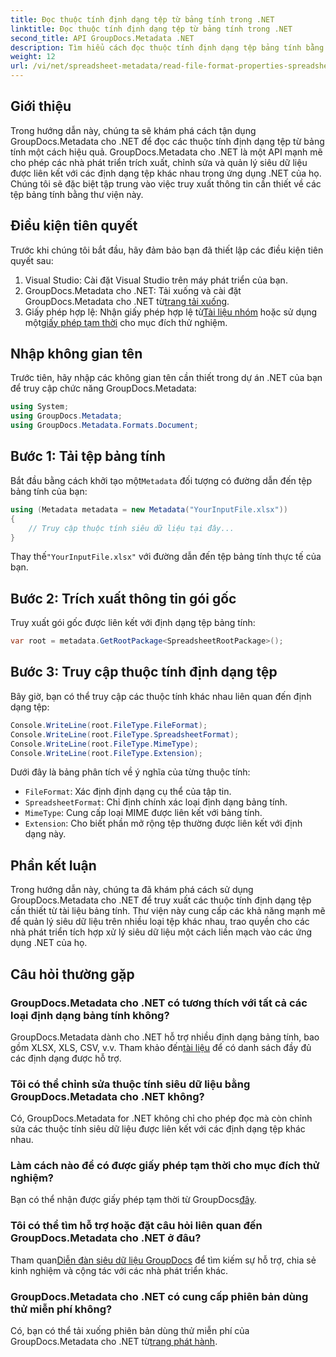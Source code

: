 ```yaml
---
title: Đọc thuộc tính định dạng tệp từ bảng tính trong .NET
linktitle: Đọc thuộc tính định dạng tệp từ bảng tính trong .NET
second_title: API GroupDocs.Metadata .NET
description: Tìm hiểu cách đọc thuộc tính định dạng tệp bảng tính bằng GroupDocs.Metadata cho .NET. Truy cập định dạng tệp, loại MIME và hơn thế nữa bằng các lệnh gọi API đơn giản.
weight: 12
url: /vi/net/spreadsheet-metadata/read-file-format-properties-spreadsheets/
---
```

## Giới thiệu
Trong hướng dẫn này, chúng ta sẽ khám phá cách tận dụng GroupDocs.Metadata cho .NET để đọc các thuộc tính định dạng tệp từ bảng tính một cách hiệu quả. GroupDocs.Metadata cho .NET là một API mạnh mẽ cho phép các nhà phát triển trích xuất, chỉnh sửa và quản lý siêu dữ liệu được liên kết với các định dạng tệp khác nhau trong ứng dụng .NET của họ. Chúng tôi sẽ đặc biệt tập trung vào việc truy xuất thông tin cần thiết về các tệp bảng tính bằng thư viện này.
## Điều kiện tiên quyết
Trước khi chúng tôi bắt đầu, hãy đảm bảo bạn đã thiết lập các điều kiện tiên quyết sau:
1. Visual Studio: Cài đặt Visual Studio trên máy phát triển của bạn.
2.  GroupDocs.Metadata cho .NET: Tải xuống và cài đặt GroupDocs.Metadata cho .NET từ[trang tải xuống](https://releases.groupdocs.com/metadata/net/).
3.  Giấy phép hợp lệ: Nhận giấy phép hợp lệ từ[Tài liệu nhóm](https://purchase.groupdocs.com/buy) hoặc sử dụng một[giấy phép tạm thời](https://purchase.groupdocs.com/temporary-license/) cho mục đích thử nghiệm.

## Nhập không gian tên
Trước tiên, hãy nhập các không gian tên cần thiết trong dự án .NET của bạn để truy cập chức năng GroupDocs.Metadata:
```csharp
using System;
using GroupDocs.Metadata;
using GroupDocs.Metadata.Formats.Document;
```
## Bước 1: Tải tệp bảng tính
 Bắt đầu bằng cách khởi tạo một`Metadata` đối tượng có đường dẫn đến tệp bảng tính của bạn:
```csharp
using (Metadata metadata = new Metadata("YourInputFile.xlsx"))
{
    // Truy cập thuộc tính siêu dữ liệu tại đây...
}
```
 Thay thế`"YourInputFile.xlsx"` với đường dẫn đến tệp bảng tính thực tế của bạn.
## Bước 2: Trích xuất thông tin gói gốc
Truy xuất gói gốc được liên kết với định dạng tệp bảng tính:
```csharp
var root = metadata.GetRootPackage<SpreadsheetRootPackage>();
```
## Bước 3: Truy cập thuộc tính định dạng tệp
Bây giờ, bạn có thể truy cập các thuộc tính khác nhau liên quan đến định dạng tệp:
```csharp
Console.WriteLine(root.FileType.FileFormat);
Console.WriteLine(root.FileType.SpreadsheetFormat);
Console.WriteLine(root.FileType.MimeType);
Console.WriteLine(root.FileType.Extension);
```
Dưới đây là bảng phân tích về ý nghĩa của từng thuộc tính:
- `FileFormat`: Xác định định dạng cụ thể của tập tin.
- `SpreadsheetFormat`: Chỉ định chính xác loại định dạng bảng tính.
- `MimeType`: Cung cấp loại MIME được liên kết với bảng tính.
- `Extension`: Cho biết phần mở rộng tệp thường được liên kết với định dạng này.

## Phần kết luận
Trong hướng dẫn này, chúng ta đã khám phá cách sử dụng GroupDocs.Metadata cho .NET để truy xuất các thuộc tính định dạng tệp cần thiết từ tài liệu bảng tính. Thư viện này cung cấp các khả năng mạnh mẽ để quản lý siêu dữ liệu trên nhiều loại tệp khác nhau, trao quyền cho các nhà phát triển tích hợp xử lý siêu dữ liệu một cách liền mạch vào các ứng dụng .NET của họ.

## Câu hỏi thường gặp
### GroupDocs.Metadata cho .NET có tương thích với tất cả các loại định dạng bảng tính không?
 GroupDocs.Metadata dành cho .NET hỗ trợ nhiều định dạng bảng tính, bao gồm XLSX, XLS, CSV, v.v. Tham khảo đến[tài liệu](https://tutorials.groupdocs.com/metadata/net/) để có danh sách đầy đủ các định dạng được hỗ trợ.
### Tôi có thể chỉnh sửa thuộc tính siêu dữ liệu bằng GroupDocs.Metadata cho .NET không?
Có, GroupDocs.Metadata for .NET không chỉ cho phép đọc mà còn chỉnh sửa các thuộc tính siêu dữ liệu được liên kết với các định dạng tệp khác nhau.
### Làm cách nào để có được giấy phép tạm thời cho mục đích thử nghiệm?
 Bạn có thể nhận được giấy phép tạm thời từ GroupDocs[đây](https://purchase.groupdocs.com/temporary-license/).
### Tôi có thể tìm hỗ trợ hoặc đặt câu hỏi liên quan đến GroupDocs.Metadata cho .NET ở đâu?
 Tham quan[Diễn đàn siêu dữ liệu GroupDocs](https://forum.groupdocs.com/c/metadata/14) để tìm kiếm sự hỗ trợ, chia sẻ kinh nghiệm và cộng tác với các nhà phát triển khác.
### GroupDocs.Metadata cho .NET có cung cấp phiên bản dùng thử miễn phí không?
 Có, bạn có thể tải xuống phiên bản dùng thử miễn phí của GroupDocs.Metadata cho .NET từ[trang phát hành](https://releases.groupdocs.com/).